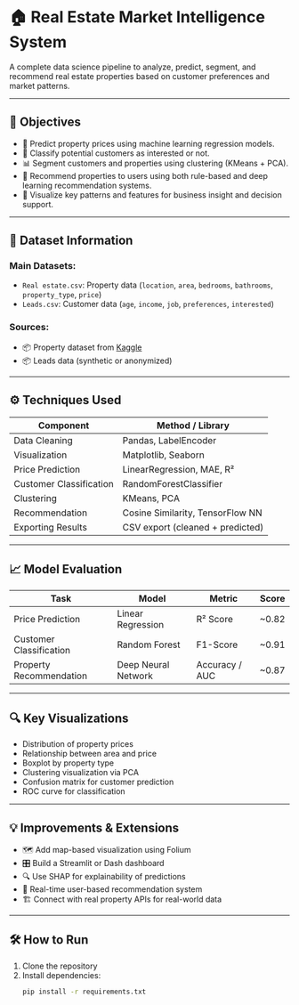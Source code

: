 # 🏠 Real Estate Market Intelligence System

A complete data science pipeline to analyze, predict, segment, and recommend real estate properties based on customer preferences and market patterns.

---

## 🎯 Objectives

- 🧠 Predict property prices using machine learning regression models.
- 👥 Classify potential customers as interested or not.
- 📊 Segment customers and properties using clustering (KMeans + PCA).
- 🤖 Recommend properties to users using both rule-based and deep learning recommendation systems.
- 🧩 Visualize key patterns and features for business insight and decision support.

---

## 📁 Dataset Information

### Main Datasets:

- `Real estate.csv`: Property data (`location`, `area`, `bedrooms`, `bathrooms`, `property_type`, `price`)
- `Leads.csv`: Customer data (`age`, `income`, `job`, `preferences`, `interested`)

### Sources:

- 📦 Property dataset from [Kaggle](https://www.kaggle.com/datasets/saurabhshahane/real-estate-price-prediction)
- 📦 Leads data (synthetic or anonymized)

---

## ⚙️ Techniques Used

| Component            | Method / Library                  |
|---------------------|------------------------------------|
| Data Cleaning        | Pandas, LabelEncoder              |
| Visualization        | Matplotlib, Seaborn               |
| Price Prediction     | LinearRegression, MAE, R²         |
| Customer Classification | RandomForestClassifier        |
| Clustering           | KMeans, PCA                       |
| Recommendation       | Cosine Similarity, TensorFlow NN  |
| Exporting Results    | CSV export (cleaned + predicted)  |

---

## 📈 Model Evaluation

| Task                   | Model               | Metric          | Score  |
|------------------------|---------------------|------------------|--------|
| Price Prediction       | Linear Regression   | R² Score         | ~0.82  |
| Customer Classification| Random Forest       | F1-Score         | ~0.91  |
| Property Recommendation| Deep Neural Network | Accuracy / AUC   | ~0.87  |

---

## 🔍 Key Visualizations

- Distribution of property prices
- Relationship between area and price
- Boxplot by property type
- Clustering visualization via PCA
- Confusion matrix for customer prediction
- ROC curve for classification

---

## 💡 Improvements & Extensions

- 🗺️ Add map-based visualization using Folium
- 🎛️ Build a Streamlit or Dash dashboard
- 🔍 Use SHAP for explainability of predictions
- 📌 Real-time user-based recommendation system
- 🏗️ Connect with real property APIs for real-world data

---

## 🛠️ How to Run

1. Clone the repository
2. Install dependencies:
   ```bash
   pip install -r requirements.txt
